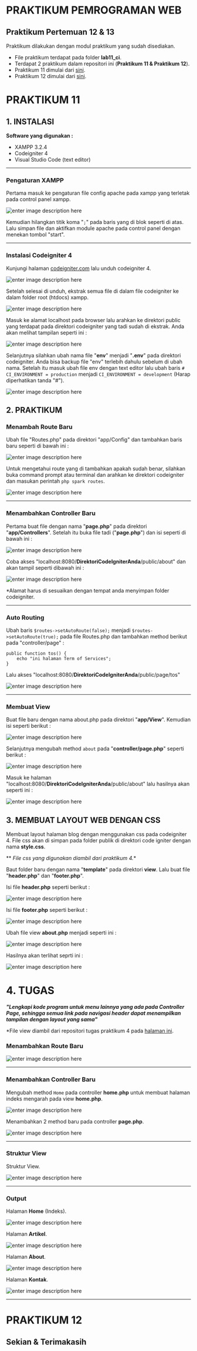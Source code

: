 # PRAKTIKUM PEMROGRAMAN WEB

## Praktikum Pertemuan 12 & 13

Praktikum dilakukan dengan modul praktikum yang sudah disediakan.

- File praktikum terdapat pada folder **lab11_ci**.
- Terdapat 2 praktikum dalam repositori ini (**Praktikum 11 & Praktikum 12**).
- Praktikum 11 dimulai dari [sini](#praktikum_11).
- Praktikum 12 dimulai dari [sini](#praktikum_12).

<h1 id="praktikum_11">PRAKTIKUM 11</h1>

## 1. INSTALASI

**Software yang digunakan :**
- XAMPP 3.2.4
- Codeigniter 4
- Visual Studio Code (text editor)
<hr>

### Pengaturan XAMPP

Pertama masuk ke pengaturan file config apache pada xampp yang terletak pada control panel xampp.

![enter image description here](https://github.com/antonmartinus72/Lab11Web/raw/main/Screenshoot/1.jpg)

Kemudian hilangkan titik koma "`;`" pada baris yang di blok seperti di atas. Lalu simpan file dan aktifkan module apache pada control panel dengan menekan tombol "start".

<hr>

### Instalasi Codeigniter 4

Kunjungi halaman [codeigniter.com](codeigniter.com) lalu unduh codeigniter 4.

![enter image description here](https://github.com/antonmartinus72/Lab11Web/raw/main/Screenshoot/2.jpg)

Setelah selesai di unduh, ekstrak semua file di dalam file codeigniter ke dalam folder root (htdocs) xampp.

![enter image description here](https://github.com/antonmartinus72/Lab11Web/raw/main/Screenshoot/3.jpg)

Masuk ke alamat  localhost pada browser lalu arahkan ke direktori public yang terdapat pada direktori codeigniter yang tadi sudah di ekstrak. Anda akan melihat tampilan seperti ini :

![enter image description here](https://github.com/antonmartinus72/Lab11Web/raw/main/Screenshoot/4.jpg)

Selanjutnya silahkan ubah nama file "**env**" menjadi "**.env**" pada direktori codeigniter. Anda bisa backup file "env" terlebih dahulu sebelum di ubah nama.
Setelah itu masuk ubah file env dengan text editor lalu ubah baris `# CI_ENVIRONMENT = production` menjadi `CI_ENVIRONMENT = development` (Harap diperhatikan tanda "#").

![enter image description here](https://github.com/antonmartinus72/Lab11Web/raw/main/Screenshoot/5.jpg)

## 2. PRAKTIKUM

### Menambah Route Baru

Ubah file "Routes.php" pada direktori "app/Config" dan tambahkan baris baru seperti di bawah ini :

![enter image description here](https://github.com/antonmartinus72/Lab11Web/raw/main/Screenshoot/6.jpg)

Untuk mengetahui route yang di tambahkan apakah sudah benar, silahkan buka command prompt atau terminal dan arahkan ke direktori codeigniter dan masukan perintah `php spark routes`.

![enter image description here](https://github.com/antonmartinus72/Lab11Web/raw/main/Screenshoot/7.jpg)

<hr>

### Menambahkan Controller Baru

Pertama buat file dengan nama "**page.php**" pada direktori "**app/Controllers**". Setelah itu buka file tadi ("**page.php**") dan isi seperti di bawah ini :

![enter image description here](https://github.com/antonmartinus72/Lab11Web/raw/main/Screenshoot/8.jpg)

Coba akses "localhost:8080/**DirektoriCodeIgniterAnda**/public/about" dan akan tampil seperti dibawah ini :

![enter image description here](https://github.com/antonmartinus72/Lab11Web/raw/main/Screenshoot/9.jpg)

*Alamat harus di sesuaikan dengan tempat anda menyimpan folder codeigniter.

<hr>

### Auto Routing

Ubah baris `$routes->setAutoRoute(false);` menjadi `$routes->setAutoRoute(true);` pada file Routes.php dan tambahkan method berikut pada "controller/page" :

    public function tos() { 
	    echo "ini halaman Term of Services"; 
	}

Lalu akses "localhost:8080/**DirektoriCodeIgniterAnda**/public/page/tos"

![enter image description here](https://github.com/antonmartinus72/Lab11Web/raw/main/Screenshoot/10.jpg)

<hr>

### Membuat View

Buat file baru dengan nama about.php pada direktori "**app/View**". Kemudian isi seperti berikut :

![enter image description here](https://github.com/antonmartinus72/Lab11Web/raw/main/Screenshoot/11_view.jpg)

Selanjutnya mengubah method `about` pada "**controller/page.php**" seperti berikut :

![enter image description here](https://github.com/antonmartinus72/Lab11Web/raw/main/Screenshoot/11_controller.jpg)

Masuk ke halaman "localhost:8080/**DirektoriCodeIgniterAnda**/public/about" lalu hasilnya akan seperti ini :

![enter image description here](https://github.com/antonmartinus72/Lab11Web/raw/main/Screenshoot/11_output.jpg)

## 3. MEMBUAT LAYOUT WEB DENGAN CSS

Membuat layout halaman blog dengan menggunakan css pada codeigniter 4. File css akan di simpan pada folder publik di direktori code igniter dengan nama **style.css**.

** *File css yang digunakan diambil dari praktikum 4.**

Baut folder baru dengan nama "**template**" pada direktori **view**.
Lalu buat file "**header.php**" dan "**footer.php**".

Isi file **header.php** seperti berikut :
 
![enter image description here](https://github.com/antonmartinus72/Lab11Web/raw/main/Screenshoot/12_vHeader.jpg)

Isi file **footer.php** seperti berikut :

![enter image description here](https://github.com/antonmartinus72/Lab11Web/raw/main/Screenshoot/12_vFooter.jpg)

Ubah file view **about.php** menjadi seperti ini :

![enter image description here](https://github.com/antonmartinus72/Lab11Web/raw/main/Screenshoot/12_about.jpg)

Hasilnya akan terlihat seprti ini :

![enter image description here](https://github.com/antonmartinus72/Lab11Web/raw/main/Screenshoot/13_Output.jpg)


# 4. TUGAS

***"Lengkapi kode program untuk menu lainnya yang ada pada Controller Page, sehingga semua link pada navigasi header dapat menampilkan tampilan dengan layout yang sama"***

*File view diambil dari repositori tugas praktikum 4 pada [halaman ini](https://github.com/antonmartinus72/Lab4Web).

### Menambahkan Route Baru

![enter image description here](https://github.com/antonmartinus72/Lab11Web/raw/main/Screenshoot/15.jpg)

<hr>

### Menambahkan Controller Baru

Mengubah method `Home` pada controller **home.php** untuk membuat halaman indeks mengarah pada view **home.php**.

![enter image description here](https://github.com/antonmartinus72/Lab11Web/raw/main/Screenshoot/16_a.jpg)

Menambahkan 2 method baru pada controller **page.php**.

![enter image description here](https://github.com/antonmartinus72/Lab11Web/raw/main/Screenshoot/16_b.jpg)

<hr>

### Struktur View

Struktur View. 

![enter image description here](https://github.com/antonmartinus72/Lab11Web/raw/main/Screenshoot/17.jpg)

<hr>

### Output

Halaman **Home** (Indeks).

![enter image description here](https://github.com/antonmartinus72/Lab11Web/raw/main/Screenshoot/14_a.jpg)

Halaman **Artikel**.

![enter image description here](https://github.com/antonmartinus72/Lab11Web/raw/main/Screenshoot/14_b.jpg)

Halaman **About**.

![enter image description here](https://github.com/antonmartinus72/Lab11Web/raw/main/Screenshoot/14_c.jpg)

Halaman **Kontak**.

![enter image description here](https://github.com/antonmartinus72/Lab11Web/raw/main/Screenshoot/14_d.jpg)

<hr>

<h1 id="praktikum_12">PRAKTIKUM 12</h1>

## Sekian & Terimakasih